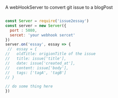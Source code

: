 A webHookServer to convert git issue to a blogPost

```js

const Server = require('issue2essay')
const server = new Server({
  port : 5080,
  sercet: 'your webhook sercet'
})
server.on('essay', essay => {
 //  essay = {
//   oldTitle: origionTitle of the issue
//   title: issue['title'],
//   date: issue['created_at'],
//   content: issue['body'],
//   tags: ['tagA', 'tagB']
// }

// do some thing here
})
```
